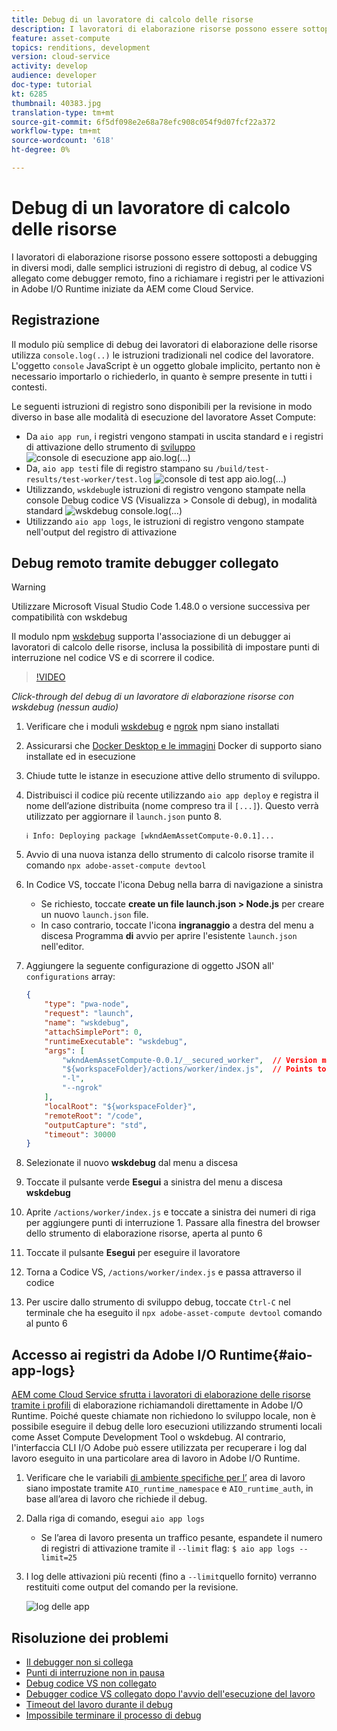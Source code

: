 ```yaml
---
title: Debug di un lavoratore di calcolo delle risorse
description: I lavoratori di elaborazione risorse possono essere sottoposti a debugging in diversi modi, dalle semplici istruzioni di registro di debug, al codice VS allegato come debugger remoto, fino a richiamare i registri per le attivazioni in Adobe I/O Runtime iniziate da AEM come Cloud Service.
feature: asset-compute
topics: renditions, development
version: cloud-service
activity: develop
audience: developer
doc-type: tutorial
kt: 6285
thumbnail: 40383.jpg
translation-type: tm+mt
source-git-commit: 6f5df098e2e68a78efc908c054f9d07fcf22a372
workflow-type: tm+mt
source-wordcount: '618'
ht-degree: 0%

---
```



# Debug di un lavoratore di calcolo delle risorse

I lavoratori di elaborazione risorse possono essere sottoposti a debugging in diversi modi, dalle semplici istruzioni di registro di debug, al codice VS allegato come debugger remoto, fino a richiamare i registri per le attivazioni in Adobe I/O Runtime iniziate da AEM come Cloud Service.

## Registrazione

Il modulo più semplice di debug dei lavoratori di elaborazione delle risorse utilizza `console.log(..)` le istruzioni tradizionali nel codice del lavoratore. L&#39;oggetto `console` JavaScript è un oggetto globale implicito, pertanto non è necessario importarlo o richiederlo, in quanto è sempre presente in tutti i contesti.

Le seguenti istruzioni di registro sono disponibili per la revisione in modo diverso in base alle modalità di esecuzione del lavoratore Asset Compute:

+ Da `aio app run`, i registri vengono stampati in uscita standard e i registri di attivazione dello strumento di [sviluppo](../develop/development-tool.md)
   ![console di esecuzione app aio.log(...)](./assets/debug/console-log__aio-app-run.png)
+ Da, `aio app test`i file di registro stampano su `/build/test-results/test-worker/test.log`
   ![console di test app aio.log(...)](./assets/debug/console-log__aio-app-test.png)
+ Utilizzando, `wskdebug`le istruzioni di registro vengono stampate nella console Debug codice VS (Visualizza > Console di debug), in modalità standard
   ![wskdebug console.log(...)](./assets/debug/console-log__wskdebug.png)
+ Utilizzando `aio app logs`, le istruzioni di registro vengono stampate nell&#39;output del registro di attivazione

## Debug remoto tramite debugger collegato

>[!WARNING]
>
>Utilizzare Microsoft Visual Studio Code 1.48.0 o versione successiva per compatibilità con wskdebug

Il modulo npm [wskdebug](https://www.npmjs.com/package/@openwhisk/wskdebug) supporta l&#39;associazione di un debugger ai lavoratori di calcolo delle risorse, inclusa la possibilità di impostare punti di interruzione nel codice VS e di scorrere il codice.

>[!VIDEO](https://video.tv.adobe.com/v/40383/?quality=12&learn=on)

_Click-through del debug di un lavoratore di elaborazione risorse con wskdebug (nessun audio)_

1. Verificare che i moduli [wskdebug](../set-up/development-environment.md#wskdebug) e [ngrok](../set-up/development-environment.md#ngork) npm siano installati
1. Assicurarsi che [Docker Desktop e le immagini](../set-up/development-environment.md#docker) Docker di supporto siano installate ed in esecuzione
1. Chiude tutte le istanze in esecuzione attive dello strumento di sviluppo.
1. Distribuisci il codice più recente utilizzando `aio app deploy` e registra il nome dell’azione distribuita (nome compreso tra il `[...]`). Questo verrà utilizzato per aggiornare il `launch.json` punto 8.

   ```
   ℹ Info: Deploying package [wkndAemAssetCompute-0.0.1]...
   ```
1. Avvio di una nuova istanza dello strumento di calcolo risorse tramite il comando `npx adobe-asset-compute devtool`
1. In Codice VS, toccate l&#39;icona Debug nella barra di navigazione a sinistra
   + Se richiesto, toccate __create un file launch.json > Node.js__ per creare un nuovo `launch.json` file.
   + In caso contrario, toccate l&#39;icona __ingranaggio__ a destra del menu a discesa Programma __di__ avvio per aprire l&#39;esistente `launch.json` nell&#39;editor.
1. Aggiungere la seguente configurazione di oggetto JSON all&#39; `configurations` array:

   ```json
   {
       "type": "pwa-node",
       "request": "launch",
       "name": "wskdebug",
       "attachSimplePort": 0,
       "runtimeExecutable": "wskdebug",
       "args": [
           "wkndAemAssetCompute-0.0.1/__secured_worker",  // Version must match your Asset Compute worker's version
           "${workspaceFolder}/actions/worker/index.js",  // Points to your worker
           "-l",
           "--ngrok"
       ],
       "localRoot": "${workspaceFolder}",
       "remoteRoot": "/code",
       "outputCapture": "std",
       "timeout": 30000
   }
   ```

1. Selezionate il nuovo __wskdebug__ dal menu a discesa
1. Toccate il pulsante verde __Esegui__ a sinistra del menu a discesa __wskdebug__
1. Aprite `/actions/worker/index.js` e toccate a sinistra dei numeri di riga per aggiungere punti di interruzione 1. Passare alla finestra del browser dello strumento di elaborazione risorse, aperta al punto 6
1. Toccate il pulsante __Esegui__ per eseguire il lavoratore
1. Torna a Codice VS, `/actions/worker/index.js` e passa attraverso il codice
1. Per uscire dallo strumento di sviluppo debug, toccate `Ctrl-C` nel terminale che ha eseguito il `npx adobe-asset-compute devtool` comando al punto 6

## Accesso ai registri da Adobe I/O Runtime{#aio-app-logs}

[AEM come Cloud Service sfrutta i lavoratori di elaborazione delle risorse tramite i profili](../deploy/processing-profiles.md) di elaborazione richiamandoli direttamente in Adobe I/O Runtime. Poiché queste chiamate non richiedono lo sviluppo locale, non è possibile eseguire il debug delle loro esecuzioni utilizzando strumenti locali come Asset Compute Development Tool o wskdebug. Al contrario, l&#39;interfaccia CLI I/O  Adobe può essere utilizzata per recuperare i log dal lavoro eseguito in una particolare area di lavoro in Adobe I/O Runtime.

1. Verificare che le variabili [di ambiente specifiche per l’](../deploy/runtime.md) area di lavoro siano impostate tramite `AIO_runtime_namespace` e `AIO_runtime_auth`, in base all’area di lavoro che richiede il debug.
1. Dalla riga di comando, esegui `aio app logs`
   + Se l’area di lavoro presenta un traffico pesante, espandete il numero di registri di attivazione tramite il `--limit` flag:
      `$ aio app logs --limit=25`
1. I log delle attivazioni più recenti (fino a `--limit`quello fornito) verranno restituiti come output del comando per la revisione.

   ![log delle app](./assets/debug/aio-app-logs.png)

## Risoluzione dei problemi

+ [Il debugger non si collega](../troubleshooting.md#debugger-does-not-attach)
+ [Punti di interruzione non in pausa](../troubleshooting.md#breakpoints-no-pausing)
+ [Debug codice VS non collegato](../troubleshooting.md#vs-code-debugger-not-attached)
+ [Debugger codice VS collegato dopo l&#39;avvio dell&#39;esecuzione del lavoro](../troubleshooting.md#vs-code-debugger-attached-after-worker-execution-began)
+ [Timeout del lavoro durante il debug](../troubleshooting.md#worker-times-out-while-debugging)
+ [Impossibile terminare il processo di debug](../troubleshooting.md#cannot-terminate-debugger-process)
